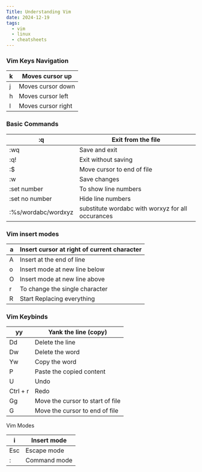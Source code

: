 ```yaml
---
Title: Understanding Vim
date: 2024-12-19
tags:
  - vim
  - linux
  - cheatsheets
---
```

### Vim Keys Navigation

| k   | Moves cursor up    |
| --- | ------------------ |
| j   | Moves cursor down  |
| h   | Moves cursor left  |
| l   | Moves cursor right |

### Basic Commands

| :q                  | Exit from the file                                |
| ------------------- | ------------------------------------------------- |
| :wq                 | Save and exit                                     |
| :q!                 | Exit without saving                               |
| :$                  | Move cursor to end of file                        |
| :w                  | Save changes                                      |
| :set number         | To show line numbers                              |
| :set no number      | Hide line numbers                                 |
| :%s/wordabc/wordxyz | substitute wordabc with worxyz for all occurances |

### Vim insert modes

| a   | Insert cursor at right of current character |
| --- | ------------------------------------------- |
| A   | Insert at the end of line                   |
| o   | Insert mode at new line below               |
| O   | Insert mode at new line above               |
| r   | To change the single character              |
| R   | Start Replacing everything                  |

### Vim Keybinds

| yy       | Yank the line (copy)             |
| -------- | -------------------------------- |
| Dd       | Delete the line                  |
| Dw       | Delete the word                  |
| Yw       | Copy the word                    |
| P        | Paste the copied content         |
| U        | Undo                             |
| Ctrl + r | Redo                             |
| Gg       | Move the cursor to start of file |
| G        | Move the cursor to end of file   |

Vim Modes

| i   | Insert mode  |
| --- | ------------ |
| Esc | Escape mode  |
| :   | Command mode |

